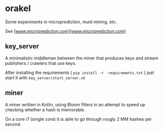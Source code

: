 # orakel

Some experiments in microprediction, muid mining, etc.


See
[www.microprediction.com](www.microprediction.com)


## key_server

A minimalistic middleman between the miner that produces keys and stream publishers / crawlers that use keys. 

After installing the requirements ( `pip install -r  requirements.txt` ) just start it with  `key_server/start_server.sh`

## miner

A miner written in Kotlin, using Bloom filters in an attempt to speed up checking whether a hash is memorable.

On a core i7 (single core) it is able to go through rougly 2 MM hashes per second.


